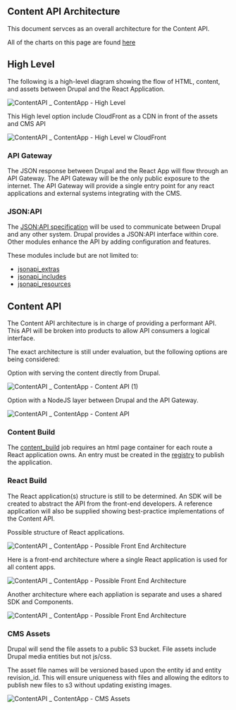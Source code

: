 ## Content API Architecture

This document servces as an overall architecture for the Content API.  

All of the charts on this page are found [here](https://lucid.app/lucidchart/f1cefdcf-ce82-4098-b2dd-54dbfb88b629/edit?page=1m8~RFLkFJUx#)

## High Level

The following is a high-level diagram showing the flow of HTML, content, and assets between Drupal and the React Application.

![ContentAPI _ ContentApp - High Level](https://user-images.githubusercontent.com/121603/133799992-9f8975c1-be9c-4e63-ba51-0582e54b941c.png)

This High level option include CloudFront as a CDN in front of the assets and CMS API

![ContentAPI _ ContentApp - High Level w CloudFront](https://user-images.githubusercontent.com/121603/134172129-d25774ce-a729-46a3-ae73-bebab612b0c4.png)


### API Gateway

The JSON response between Drupal and the React App will flow through an API Gateway. The API Gateway will be the only public exposure to the internet.  The API Gateway will provide a single entry point for any react applications and external systems integrating with the CMS.

### JSON:API

The [JSON:API specification](https://jsonapi.org/) will be used to communicate between Drupal and any other system.  Drupal provides a JSON:API interface within core.  Other modules enhance the API by adding configuration and features.  

These modules include but are not limited to:
* [jsonapi_extras](https://www.drupal.org/project/jsonapi_extras)
* [jsonapi_includes](https://www.drupal.org/project/jsonapi_include)
* [jsonapi_resources](https://www.drupal.org/project/jsonapi_resources)

## Content API

The Content API architecture is in charge of providing a performant API.  This API will be broken into products to allow API consumers a logical interface.  

The exact architecture is still under evaluation, but the following options are being considered:

Option with serving the content directly from Drupal.

![ContentAPI _ ContentApp - Content API (1)](https://user-images.githubusercontent.com/121603/133816575-e6873bc2-37f7-4045-93ed-fb89b78b24e8.png)

Option with a NodeJS layer between Drupal and the API Gateway.

![ContentAPI _ ContentApp - Content API](https://user-images.githubusercontent.com/121603/133816435-2dc6dee3-cc46-4dfe-920f-399dc1cbc284.png)

### Content Build

The [content_build](https://github.com/department-of-veterans-affairs/content-build) job requires an html page container for each route a React application owns.  An entry must be created in the [registry](https://github.com/department-of-veterans-affairs/content-build/blob/master/src/applications/registry.json) to publish the application.  

### React Build

The React application(s) structure is still to be determined.  An SDK will be created to abstract the API from the front-end developers.  A reference application will also be supplied showing best-practice implementations of the Content API.

Possible structure of React applications.

![ContentAPI _ ContentApp - Possible Front End Architecture](https://user-images.githubusercontent.com/121603/133818504-097a5f48-18c6-4e9c-9f52-85b90752e9d2.png)

Here is a front-end architecture where a single React application is used for all content apps.

![ContentAPI _ ContentApp - Possible Front End Architecture](https://user-images.githubusercontent.com/121603/133818727-da9d4653-59f8-49a5-bbd0-3a756258d706.png)

Another architecture where each appliation is separate and uses a shared SDK and Components.

![ContentAPI _ ContentApp - Possible Front End Architecture](https://user-images.githubusercontent.com/121603/134020876-fd8667a5-0175-446d-a96e-a6c08e736d7a.png)


### CMS Assets

Drupal will send the file assets to a public S3 bucket.  File assets include Drupal media entities but not js/css.  

The asset file names will be versioned based upon the entity id and entity revision_id.  This will ensure uniqueness with files and allowing the editors to publish new files to s3 without updating existing images.

![ContentAPI _ ContentApp - CMS Assets](https://user-images.githubusercontent.com/121603/133815752-4dd4e520-d1e5-454a-8878-ee6c9c820752.png)

